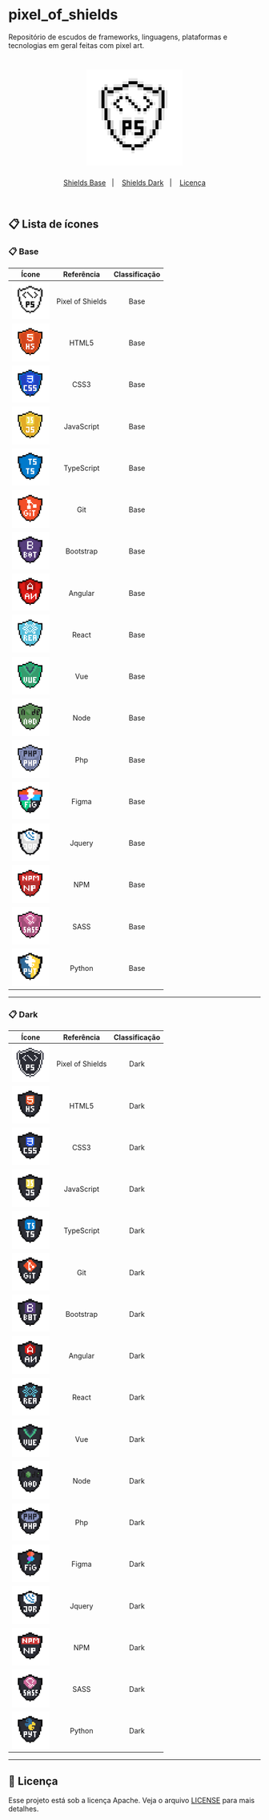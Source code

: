 # pixel_of_shields

Repositório de escudos de frameworks, linguagens, plataformas e tecnologias em geral feitas com pixel art.

<h1 align="center">
    <img alt="Pixel of Shields" title="Pixel of Shields" src="./pixel_of_shields.gif" />
</h1>

<p align="center">
  <a href="#clipboard-Base">Shields Base</a>&nbsp;&nbsp;&nbsp;|&nbsp;&nbsp;&nbsp;
  <a href="#clipboard-Dark">Shields Dark</a>&nbsp;&nbsp;&nbsp;|&nbsp;&nbsp;&nbsp;
  <a href="#memo-licença">Licença</a>
</p>

<br>

## :clipboard: Lista de ícones

### :clipboard: Base

|                                       Ícone                                      |    Referência    | Classificação |
| :------------------------------------------------------------------------------: | :--------------: | :-----------: |
| <img alt="PS" title="PS" src="./base/pixel_of_shields.png" width="75"/>          | Pixel of Shields |     Base      |
| <img alt="HTML5" title="HTML5" src="./base/html.png" width="75"/>                |      HTML5       |     Base      |
| <img alt="CSS3" title="CSS3" src="./base/css.png" width="75"/>                   |       CSS3       |     Base      |
| <img alt="JAVASCRIPT" title="JAVASCRIPT" src="./base/javascript.png" width="75"/>|    JavaScript    |     Base      |
| <img alt="TYPESCRIPT" title="TYPESCRIPT" src="./base/typescript.png" width="75"/>|    TypeScript    |     Base      |
| <img alt="GIT" title="GIT" src="./base/git.png" width="75"/>                     |        Git       |     Base      |
| <img alt="BOOTSTRAP" title="BOOTSTRAP" src="./base/bootstrap.png" width="75"/>   |     Bootstrap    |     Base      |
| <img alt="ANGULAR" title="ANGULAR" src="./base/angular.png" width="75"/>         |      Angular     |     Base      |
| <img alt="REACT" title="REACT" src="./base/react.png" width="75"/>               |       React      |     Base      |
| <img alt="VUE" title="VUE" src="./base/vue.png" width="75"/>                     |        Vue       |     Base      |
| <img alt="NODE" title="NODE" src="./base/node.png" width="75"/>                  |       Node       |     Base      |
| <img alt="PHP" title="PHP" src="./base/php.png" width="75"/>                     |        Php       |     Base      |
| <img alt="FIGMA" title="FIGMA" src="./base/figma.png" width="75"/>               |       Figma      |     Base      |
| <img alt="JQUERY" title="JQUERY" src="./base/jquery.png" width="75"/>            |      Jquery      |     Base      |
| <img alt="NPM" title="NPM" src="./base/npm.png" width="75"/>                     |        NPM       |     Base      |
| <img alt="SASS" title="SASS" src="./base/sass.png" width="75"/>                  |       SASS       |     Base      |
| <img alt="PYTHON" title="PYTHON" src="./base/python.png" width="75"/>            |      Python      |     Base      |

<hr>

### :clipboard: Dark

|                                        Ícone                                          |    Referência    | Classificação |
| :-----------------------------------------------------------------------------------: | :--------------: | :-----------: |
| <img alt="PS" title="PS" src="./dark/pixel_of_shields_dark.png" width="75"/>          | Pixel of Shields |     Dark      |
| <img alt="HTML5" title="HTML5" src="./dark/html_dark.png" width="75"/>                |      HTML5       |     Dark      |
| <img alt="CSS3" title="CSS3" src="./dark/css_dark.png" width="75"/>                   |       CSS3       |     Dark      |
| <img alt="JAVASCRIPT" title="JAVASCRIPT" src="./dark/javascript_dark.png" width="75"/>|    JavaScript    |     Dark      |
| <img alt="TYPESCRIPT" title="TYPESCRIPT" src="./dark/typescript_dark.png" width="75"/>|    TypeScript    |     Dark      |
| <img alt="GIT" title="GIT" src="./dark/git_dark.png" width="75"/>                     |        Git       |     Dark      |
| <img alt="BOOTSTRAP" title="BOOTSTRAP" src="./dark/bootstrap_dark.png" width="75"/>   |     Bootstrap    |     Dark      |
| <img alt="ANGULAR" title="ANGULAR" src="./dark/angular_dark.png" width="75"/>         |      Angular     |     Dark      |
| <img alt="REACT" title="REACT" src="./dark/react_dark.png" width="75"/>               |       React      |     Dark      |
| <img alt="VUE" title="VUE" src="./dark/vue_dark.png" width="75"/>                     |        Vue       |     Dark      |
| <img alt="NODE" title="NODE" src="./dark/node_dark.png" width="75"/>                  |       Node       |     Dark      |
| <img alt="PHP" title="PHP" src="./dark/php_dark.png" width="75"/>                     |        Php       |     Dark      |
| <img alt="FIGMA" title="FIGMA" src="./dark/figma_dark.png" width="75"/>               |       Figma      |     Dark      |
| <img alt="JQUERY" title="JQUERY" src="./dark/jquery_dark.png" width="75"/>            |      Jquery      |     Dark      |
| <img alt="NPM" title="NPM" src="./dark/npm_dark.png" width="75"/>                     |       NPM        |     Dark      |
| <img alt="SASS" title="SASS" src="./dark/sass_dark.png" width="75"/>                  |       SASS       |     Dark      |
| <img alt="PYTHON" title="PYTHON" src="./dark/python_dark.png" width="75"/>            |      Python      |     Dark      |

<hr>

## :memo: Licença

Esse projeto está sob a licença Apache. Veja o arquivo [LICENSE](LICENSE) para mais detalhes.

